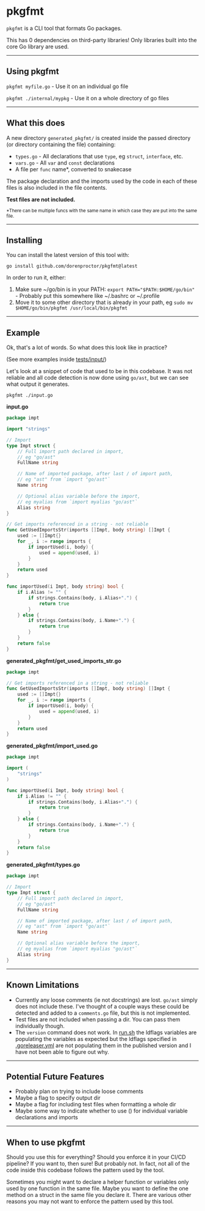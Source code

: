# pkgfmt

`pkgfmt` is a CLI tool that formats Go packages.

This has 0 dependencies on third-party libraries! Only libraries built into the core Go library are used.

---

## Using pkgfmt

`pkgfmt myfile.go` - Use it on an individual go file

`pkgfmt ./internal/mypkg` - Use it on a whole directory of go files

---

## What this does

A new directory `generated_pkgfmt/` is created inside the passed directory (or directory containing the file) containing:

- `types.go` - All declarations that use `type`, eg `struct`, `interface`, etc.
- `vars.go` - All `var` and `const` declarations
- A file per `func` name\*, converted to snakecase

The package declaration and the imports used by the code in each of these files is also included in the file contents.

**Test files are not included.**

<sub>\*There can be multiple funcs with the same name in which case they are put into the same file.</sub>

---

## Installing

You can install the latest version of this tool with:

`go install github.com/dorenproctor/pkgfmt@latest`

In order to run it, either:

1. Make sure ~/go/bin is in your PATH: `export PATH="$PATH:$HOME/go/bin"` - Probably put this somewhere like ~/.bashrc or ~/.profile
2. Move it to some other directory that is already in your path, eg `sudo mv $HOME/go/bin/pkgfmt /usr/local/bin/pkgfmt`

---

## Example

Ok, that's a lot of words. So what does this look like in practice?

(See more examples inside [tests/input/](./tests/input/))

Let's look at a snippet of code that used to be in this codebase. It was not reliable and all code detection is now done using `go/ast`, but we can see what output it generates.

`pkgfmt ./input.go`

**input.go**

```go
package impt

import "strings"

// Import
type Impt struct {
	// Full import path declared in import,
	// eg "go/ast"
	FullName string

	// Name of imported package, after last / of import path,
	// eg "ast" from `import "go/ast"`
	Name string

	// Optional alias variable before the import,
	// eg myalias from `import myalias "go/ast"`
	Alias string
}

// Get imports referenced in a string - not reliable
func GetUsedImportsStr(imports []Impt, body string) []Impt {
	used := []Impt{}
	for _, i := range imports {
		if importUsed(i, body) {
			used = append(used, i)
		}
	}
	return used
}

func importUsed(i Impt, body string) bool {
	if i.Alias != "" {
		if strings.Contains(body, i.Alias+".") {
			return true
		}
	} else {
		if strings.Contains(body, i.Name+".") {
			return true
		}
	}
	return false
}
```

**generated_pkgfmt/get_used_imports_str.go**

```go
package impt

// Get imports referenced in a string - not reliable
func GetUsedImportsStr(imports []Impt, body string) []Impt {
	used := []Impt{}
	for _, i := range imports {
		if importUsed(i, body) {
			used = append(used, i)
		}
	}
	return used
}
```

**generated_pkgfmt/import_used.go**

```go
package impt

import (
	"strings"
)

func importUsed(i Impt, body string) bool {
	if i.Alias != "" {
		if strings.Contains(body, i.Alias+".") {
			return true
		}
	} else {
		if strings.Contains(body, i.Name+".") {
			return true
		}
	}
	return false
}
```

**generated_pkgfmt/types.go**

```go
package impt

// Import
type Impt struct {
	// Full import path declared in import,
	// eg "go/ast"
	FullName string

	// Name of imported package, after last / of import path,
	// eg "ast" from `import "go/ast"`
	Name string

	// Optional alias variable before the import,
	// eg myalias from `import myalias "go/ast"`
	Alias string
}

```

---

## Known Limitations

- Currently any loose comments (ie not docstrings) are lost. `go/ast` simply does not include these. I've thought of a couple ways these could be detected and added to a `comments.go` file, but this is not implemented.
- Test files are not included when passing a dir. You can pass them individually though.
- The `version` command does not work. In [run.sh](./scripts/run.sh) the ldflags variables are populating the variables as expected but the ldflags specified in [.goreleaser.yml](.goreleaser.yml) are not populating them in the published version and I have not been able to figure out why.

---

## Potential Future Features

- Probably plan on trying to include loose comments
- Maybe a flag to specify output dir
- Maybe a flag for including test files when formatting a whole dir
- Maybe some way to indicate whether to use () for individual variable declarations and imports

---

## When to use pkgfmt

Should you use this for everything? Should you enforce it in your CI/CD pipeline? If you want to, then sure! But probably not. In fact, not all of the code inside this codebase follows the pattern used by the tool.

Sometimes you might want to declare a helper function or variables only used by one function in the same file. Maybe you want to define the one method on a struct in the same file you declare it. There are various other reasons you may not want to enforce the pattern used by this tool.
